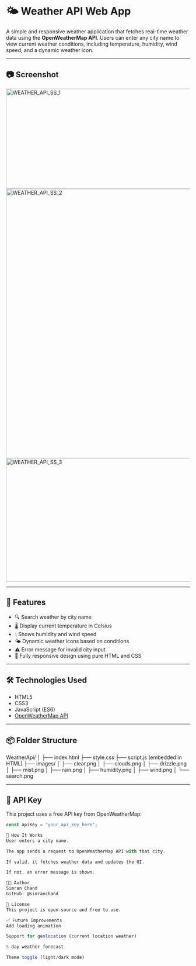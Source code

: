 # 🌤️ Weather API Web App

A simple and responsive weather application that fetches real-time weather data using the **OpenWeatherMap API**. Users can enter any city name to view current weather conditions, including temperature, humidity, wind speed, and a dynamic weather icon.

---

## 📷 Screenshot
<img width="660" height="274" alt="WEATHER_API_SS_1" src="https://github.com/user-attachments/assets/d92c8094-3983-4fac-85f6-4fc3e8436d63" />
<img width="697" height="737" alt="WEATHER_API_SS_2" src="https://github.com/user-attachments/assets/9b9fad4d-eb40-4660-bb55-c2af0eda9830" />
<img width="646" height="338" alt="WEATHER_API_SS_3" src="https://github.com/user-attachments/assets/563b8b57-88e9-41aa-89c6-bb683ecf595a" />


---

## 🚀 Features
- 🔍 Search weather by city name
- 🌡️ Display current temperature in Celsius
- 💧 Shows humidity and wind speed
- 🌤️ Dynamic weather icons based on conditions
- ⚠️ Error message for invalid city input
- 📱 Fully responsive design using pure HTML and CSS

---

## 🛠️ Technologies Used
- HTML5
- CSS3
- JavaScript (ES6)
- [OpenWeatherMap API](https://openweathermap.org/api)

---

## 📦 Folder Structure
WeatherApi/
│
├── index.html
├── style.css
├── script.js (embedded in HTML)
├── images/
│ ├── clear.png
│ ├── clouds.png
│ ├── drizzle.png
│ ├── mist.png
│ ├── rain.png
│ ├── humidity.png
│ ├── wind.png
│ └── search.png


---

## 🔐 API Key
This project uses a free API key from OpenWeatherMap:
```js
const apiKey = "your_api_key_here";

🧠 How It Works
User enters a city name.

The app sends a request to OpenWeatherMap API with that city.

If valid, it fetches weather data and updates the UI.

If not, an error message is shown.

🧑‍💻 Author
Simran Chand
GitHub: @simranchand

📜 License
This project is open-source and free to use.

✅ Future Improvements
Add loading animation

Support for geolocation (current location weather)

5-day weather forecast

Theme toggle (light/dark mode)

